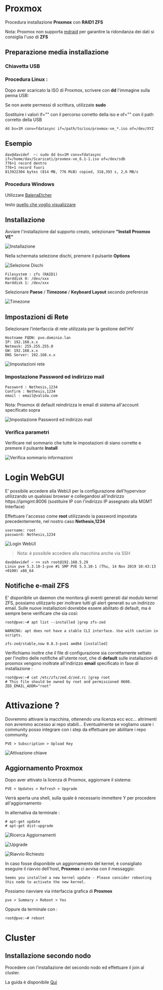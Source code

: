 # Proxmox

Procedura installazione **Proxmox** con **RAID1 ZFS**

Nota: Proxmox non supporta [mdraid](https://pve.proxmox.com/wiki/Software_RAID) per garantire la ridondanza dei dati si consiglia l'uso di **ZFS**


## Preparazione media installazione

### Chiavetta USB

### Procedura Linux :
Dopo aver scaricato la ISO di Proxmox, scrivere con **dd** l'immagine sulla penna USB:

Se non avete permessi di scrittura, utilizzate **sudo**

Sostituire i valori if="" con il percorso corretto della iso e of="" con il path corretto della USB

```dd bs=1M conv=fdatasync if=/path/to/iso/proxmox-ve_*.iso of=/dev/XYZ```

## Esempio

```
dav@davidef  ~: sudo dd bs=1M conv=fdatasync if=/home/dav/Scaricati/proxmox-ve_6.1-1.iso of=/dev/sdb
776+1 record dentro
776+1 record fuori
813922304 bytes (814 MB, 776 MiB) copied, 318,393 s, 2,6 MB/s
```

### Procedura Windows

Utilizzare [BalenaEtcher](https://www.balena.io/etcher/)

testo [quello che voglio visualizzare](http://iol.it)

## Installazione

Avviare l'installazione dal supporto creato, selezionare **"Install Proxmox VE"**

![Installazione](img/pve-grub-menu.png)

Nella schermata selezione dischi, premere il pulsante **Options** 

![Selezione Dischi](img/pve-select-target-disk.png)

```
Filesystem : zfs (RAID1)
Harddisk 0: /dev/xxx
Harddisk 1: /dev/xxx
```

Selezionare **Paese** / **Timezone** / **Keyboard Layout** secondo preferenze

![Timezone](img/pve-select-location.png)

## Impostazioni di Rete

Selezionare l'interfaccia di rete utilizzata per la gestione dell'HV

```
Hostname FQDN: pve.dominio.lan
IP: 192.168.x.x
Netmask: 255.255.255.0
GW: 192.168.x.x
DNS Server: 192.168.x.x
```

![Impostazioni rete](img/pve-setup-network.png)

### Impostazione Password ed indirizzo mail

```
Password : Nethesis,1234
Confirm : Nethesis,1234
email : email@valida.com
```

Nota: Proxmox di default reindirizza le email di sistema all'account specificato sopra 

![Impostazione Password ed indirizzo mail](img/pve-set-password.png)
### Verifica parametri

Verificare nel sommario che tutte le impostazioni di siano corrette e premere il pulsante **Install**

![Verifica sommario informazioni](img/pve-install-summary.png)

# Login WebGUI

E' possibile accedere alla WebUI per la configurazione dell'hypervisor utilizzando un qualsiasi browser e collegandosi all'indirizzo https://ipmgmt:8006 (sostituire IP con l'indirizzo IP assegnato alla MGMT Interface)

Effettuare l'accesso come **root** utilizzando la password impostata precedentemente, nel nostro caso **Nethesis,1234**

```
username: root
password: Nethesis,1234
```

![Login WebUI](img/pve-login-web.png)

> Nota: è possibile accedere alla macchina anche via SSH

```
dav@davidef ~ >> ssh root@192.168.5.29
Linux pve 5.3.10-1-pve #1 SMP PVE 5.3.10-1 (Thu, 14 Nov 2019 10:43:13 +0100) x86_64
```

## Notifiche e-mail ZFS

E' disponibile un daemon che monitora gli eventi generati dal modulo kernel ZFS, possiamo utilizzarlo per inoltrare tutti gli alert generati su un indirizzo email.
Sulle nuove installazioni dovrebbe essere abilitato di default, ma è sempre bene verificare che sia così:

```
root@pve:~# apt list --installed |grep zfs-zed

WARNING: apt does not have a stable CLI interface. Use with caution in scripts.

zfs-zed/stable,now 0.8.3-pve1 amd64 [installed]
```
Verifichiamo inoltre che il file di configurazione sia correttamente settato per l'inoltro delle notifiche all'utente root, che di **default** sulle installazioni di proxmox vengono inoltrate all'indirizzo **email** specificato in fase di installazione :

```
root@pve:~# cat /etc/zfs/zed.d/zed.rc |grep root
# This file should be owned by root and permissioned 0600.
ZED_EMAIL_ADDR="root"
```

# Attivazione ?

Dovremmo attivare la macchina, ottenendo una licenza ecc ecc... altrimenti non avremmo accesso ai repo stabili... Eventualmente se vogliamo usare i community posso integrare con i step da effettuare per abilitare i repo community.

```PVE > Subscription > Upload Key```

![Attivazione chiave](img/pve-sub-key.png)

## Aggiornamento Proxmox

Dopo aver attivato la licenza di Proxmox, aggiornare il sistema:

```PVE > Updates > Refresh > Upgrade```

Verrà aperta una shell, sulla quale è necessario immettere Y per procedere all'aggiornamento

In alternativa da terminale :

```
# apt-get update
# apt-get dist-upgrade
```

![Ricerca Aggiornamenti](img/pve-update-1.png)

![Upgrade](img/pve-update-2.png)

![Riavvio Richiesto](img/pve-update-3.png)

In caso fosse disponibile un aggiornamento del kernel, è consigliato eseguire il riavvio dell'host, **Proxmox** ci avvisa con il messaggio:

```
Seems you installed a new kernel update - Please consider rebooting this node to activate the new kernel.
```
Possiamo riavviare via interfaccia grafica di **Proxmox**

 ``` pve > Summary > Reboot > Yes ```
 
 Oppure da terminale con :

```root@pve:~# reboot ```

# Cluster

## Installazione secondo nodo

Procedere con l'installazione del secondo nodo ed effettuare il join al cluster.

La guida è disponibile [Qui](join-cluster.md)